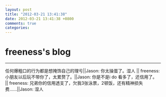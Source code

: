 ```yaml
---
layout: post
title: "2012-03-21 13:41:38"
date: 2012-03-21 13:41:38 +0800
comments: true
categories: 
---
```


# freeness's blog

----------

>
任何爆粗口的行为都是想掩饰自己的理亏||Jason: 你太操蛋了。湿人 || freeness: 小朋友以后玩不带你了，太累赘了。||Jason: 你是不是i do 看多了，还信用了。 || freeness: 兄弟你的信用透支了，欠我3张泳票，2顿饭，还有精神损失费……||Jason: 湿人